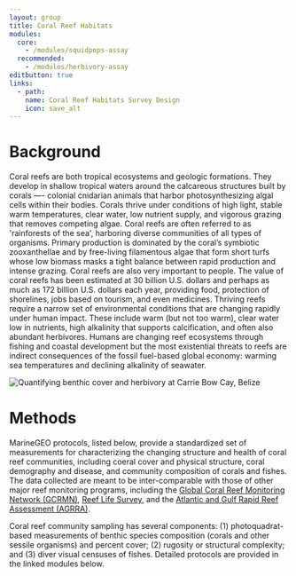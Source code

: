 ```yaml
---
layout: group
title: Coral Reef Habitats
modules:
  core:
    - /modules/squidpops-assay
  recommended:
    - /modules/herbivory-assay
editbutton: true
links:
  - path: 
    name: Coral Reef Habitats Survey Design
    icon: save_alt
---
```


# Background

Coral reefs are both tropical ecosystems and geologic formations. They develop in shallow tropical waters around the calcareous structures built by corals —- colonial cnidarian animals that harbor photosynthesizing algal cells within their bodies. Corals thrive under conditions of high light, stable warm temperatures, clear water, low nutrient supply, and vigorous grazing that removes competing algae. Coral reefs are often referred to as 'rainforests of the sea', harboring diverse communities of all types of organisms. Primary production is dominated by the coral’s symbiotic zooxanthellae and by free-living filamentous algae that form short turfs whose low biomass masks a tight balance between rapid production and intense grazing. Coral reefs are also very important to people. The value of coral reefs has been estimated at 30 billion U.S. dollars and perhaps as much as 172 billion U.S. dollars each year, providing food, protection of shorelines, jobs based on tourism, and even medicines. Thriving reefs require a narrow set of environmental conditions that are changing rapidly under human impact. These include warm (but not too warm), clear water low in nutrients, high alkalinity that supports calcification, and often also abundant herbivores. Humans are changing reef ecosystems through fishing and coastal development but the most existential threats to reefs are indirect consequences of the fossil fuel-based global economy: warming sea temperatures and declining alkalinity of seawater. 


![Quantifying benthic cover and herbivory at Carrie Bow Cay, Belize]({{site.baseurl}}/assets/coral-reefs/Benthicquadrat-with-weedpops_201710_Carrie-Bow-Cay_Ross-Whippo.JPG)


# Methods

MarineGEO protocols, listed below, provide a standardized set of measurements for characterizing the changing structure and health of coral reef communities, including coeral cover and physical structure, coral demography and disease, and community composition of corals and fishes. The data collected are meant to be inter-comparable with those of other major reef monitoring programs, including the <a href="https://www.icriforum.org/gcrmn">Global Coral Reef Monitoring Network (GCRMN)</a>,  <a href="https://reeflifesurvey.com/">Reef Life Survey</a>, and the <a href="http://www.agrra.org/">Atlantic and Gulf Rapid Reef Assessment (AGRRA)</a>.

Coral reef community sampling has several components: (1) photoquadrat-based measurements of benthic species composition (corals and other sessile organisms) and percent cover; (2) rugosity or structural complexity; and (3) diver visual censuses of fishes. Detailed protocols are provided in the linked modules below.


